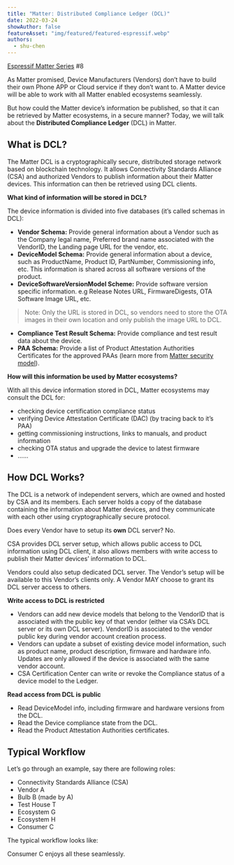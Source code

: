 ```yaml
---
title: "Matter: Distributed Compliance Ledger (DCL)"
date: 2022-03-24
showAuthor: false
featureAsset: "img/featured/featured-espressif.webp"
authors:
  - shu-chen
---
```

[Espressif Matter Series](/matter-38ccf1d60bcd) #8

As Matter promised, Device Manufacturers (Vendors) don’t have to build their own Phone APP or Cloud service if they don’t want to. A Matter device will be able to work with all Matter enabled ecosystems seamlessly.

But how could the Matter device’s information be published, so that it can be retrieved by Matter ecosystems, in a secure manner? Today, we will talk about the __Distributed Compliance Ledger__  (DCL) in Matter.

## What is DCL?

The Matter DCL is a cryptographically secure, distributed storage network based on blockchain technology. It allows Connectivity Standards Alliance (CSA) and authorized Vendors to publish information about their Matter devices. This information can then be retrieved using DCL clients.

__What kind of information will be stored in DCL?__ 

The device information is divided into five databases (it’s called schemas in DCL):

- __Vendor Schema:__ Provide general information about a Vendor such as the Company legal name, Preferred brand name associated with the VendorID, the Landing page URL for the vendor, etc.
- __DeviceModel Schema:__ Provide general information about a device, such as ProductName, Product ID, PartNumber, Commissioning info, etc. This information is shared across all software versions of the product.
- __DeviceSoftwareVersionModel Scheme:__ Provide software version specific information. e.g Release Notes URL, FirmwareDigests, OTA Software Image URL, etc.

> Note: Only the URL is stored in DCL, so vendors need to store the OTA images in their own location and only publish the image URL to DCL.

- __Compliance Test Result Schema:__ Provide compliance and test result data about the device.
- __PAA Schema:__ Provide a list of Product Attestation Authorities Certificates for the approved PAAs (learn more from [Matter security model](/matter-security-model-37f806d3b0b2)).

__How will this information be used by Matter ecosystems?__ 

With all this device information stored in DCL, Matter ecosystems may consult the DCL for:

- checking device certification compliance status
- verifying Device Attestation Certificate (DAC) (by tracing back to it’s PAA)
- getting commissioning instructions, links to manuals, and product information
- checking OTA status and upgrade the device to latest firmware
- ……

## How DCL Works?

The DCL is a network of independent servers, which are owned and hosted by CSA and its members. Each server holds a copy of the database containing the information about Matter devices, and they communicate with each other using cryptographically secure protocol.

Does every Vendor have to setup its __own__  DCL server? No.

CSA provides DCL server setup, which allows public access to DCL information using DCL client, it also allows members with write access to publish their Matter devices’ information to DCL.

Vendors could also setup dedicated DCL server. The Vendor’s setup will be available to this Vendor’s clients only. A Vendor MAY choose to grant its DCL server access to others.

__Write access to DCL is restricted__ 

- Vendors can add new device models that belong to the VendorID that is associated with the public key of that vendor (either via CSA’s DCL server or its own DCL server). VendorID is associated to the vendor public key during vendor account creation process.
- Vendors can update a subset of existing device model information, such as product name, product description, firmware and hardware info. Updates are only allowed if the device is associated with the same vendor account.
- CSA Certification Center can write or revoke the Compliance status of a device model to the Ledger.

__Read access from DCL is public__ 

- Read DeviceModel info, including firmware and hardware versions from the DCL.
- Read the Device compliance state from the DCL.
- Read the Product Attestation Authorities certificates.

## Typical Workflow

Let’s go through an example, say there are following roles:

- Connectivity Standards Alliance (CSA)
- Vendor A
- Bulb B (made by A)
- Test House T
- Ecosystem G
- Ecosystem H
- Consumer C

The typical workflow looks like:

Consumer C enjoys all these seamlessly.
